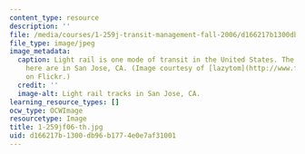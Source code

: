 ```yaml
---
content_type: resource
description: ''
file: /media/courses/1-259j-transit-management-fall-2006/d166217b1300db96b1774e0e7af31001_1-259jf06-th.jpg
file_type: image/jpeg
image_metadata:
  caption: Light rail is one mode of transit in the United States. The tracks pictured
    here are in San Jose, CA. (Image courtesy of [lazytom](http://www.flickr.com/photos/lazytom/)
    on Flickr.)
  credit: ''
  image-alt: Light rail tracks in San Jose, CA.
learning_resource_types: []
ocw_type: OCWImage
resourcetype: Image
title: 1-259jf06-th.jpg
uid: d166217b-1300-db96-b177-4e0e7af31001
---
```

